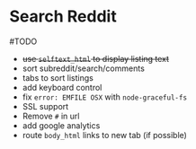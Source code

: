 # Search Reddit

#TODO
- ~~use `selftext_html` to display listing text~~
- sort subreddit/search/comments
- tabs to sort listings
- add keyboard control
- fix `error: EMFILE OSX` with `node-graceful-fs`
- SSL support
- Remove `#` in url
- add google analytics
- route `body_html` links to new tab (if possible)
